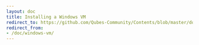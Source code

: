 ```yaml
---
layout: doc
title: Installing a Windows VM
redirect_to: https://github.com/Qubes-Community/Contents/blob/master/docs/os/windows/windows-vm.md
redirect_from:
- /doc/windows-vm/
---
```


